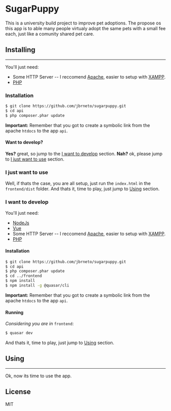 # SugarPuppy
This is a university build project to improve pet adoptions. The propose os this app is to able many people virtualy adopt the same pets with a small fee each, just like a comunity shared pet care.
## Installing
-----------
You'll just need:
 - Some HTTP Server
 -- I reccomend [Apache](https://www.apache.org/), easier to setup with [XAMPP](https://www.apachefriends.org/).
 - [PHP](https://www.php.net/)
### Installation
```sh
$ git clone https://github.com/jbrneto/sugarpuppy.git
$ cd api
$ php composer.phar update
```
**Important:** Remember that you got to create a symbolic link from the apache `htdocs` to the app `api`.
#### Want to develop?
**Yes?** great, so jump to the [I want to develop](#i-just-want-to-use) section.
**Nah?** ok, please jump to [I just want to use](#i-want-to-develop) section.
### I just want to use
Well, if thats the case, you are all setup, just run the `index.html` in the `frontend/dist` folder.
And thats it, time to play, just jump to [Using](#using) section.
### I want to develop
You'll just need:
 - [NodeJs](https://nodejs.org/)
 - [Vue](https://vuejs.org/)
 - Some HTTP Server
 -- I reccomend [Apache](https://www.apache.org/), easier to setup with [XAMPP](https://www.apachefriends.org/).
 - [PHP](https://www.php.net/)
#### Installation
```sh
$ git clone https://github.com/jbrneto/sugarpuppy.git
$ cd api
$ php composer.phar update
$ cd ../frontend
$ npm install
$ npm install -g @quasar/cli
```
**Important:** Remember that you got to create a symbolic link from the apache `htdocs` to the app `api`.
#### Running
*Considering you are in* `frontend`:
```sh
$ quasar dev
```
And thats it, time to play, just jump to [Using](#using) section.
## Using
-----------
Ok, now its time to use the app.

License
---------
MIT
